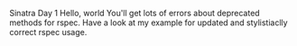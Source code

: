 Sinatra
Day 1
Hello, world
You'll get lots of errors about deprecated methods for rspec. Have a look at my example for updated and stylistiaclly correct rspec usage.
